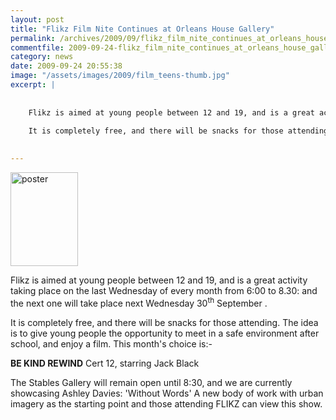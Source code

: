 ```yaml
---
layout: post
title: "Flikz Film Nite Continues at Orleans House Gallery"
permalink: /archives/2009/09/flikz_film_nite_continues_at_orleans_house_gallery.html
commentfile: 2009-09-24-flikz_film_nite_continues_at_orleans_house_gallery
category: news
date: 2009-09-24 20:55:38
image: "/assets/images/2009/film_teens-thumb.jpg"
excerpt: |
    
    
    Flikz is aimed at young people between 12 and 19, and is a great activity taking place on the last Wednesday of every month from 6:00 to 8.30: and the next one will take place next Wednesday 30<sup>th</sup> September .
    
    It is completely free, and there will be snacks for those attending. The idea is to give young people the opportunity to meet in a safe environment after school, and enjoy a film.
    

---
```


<a href="/assets/images/2009/film_teens.jpg"><img src="/assets/images/2009/film_teens-thumb.jpg" width="108" height="150" alt="poster" class="photo right" /></a>

Flikz is aimed at young people between 12 and 19, and is a great activity taking place on the last Wednesday of every month from 6:00 to 8.30: and the next one will take place next Wednesday 30<sup>th</sup> September .

It is completely free, and there will be snacks for those attending. The idea is to give young people the opportunity to meet in a safe environment after school, and enjoy a film. This month's choice is:-

**BE KIND REWIND** Cert 12, starring Jack Black

The Stables Gallery will remain open until 8:30, and we are currently showcasing Ashley Davies: 'Without Words' A new body of work with urban imagery as the starting point and those attending FLIKZ can view this show.
